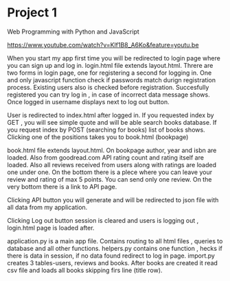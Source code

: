# Project 1

Web Programming with Python and JavaScript

https://www.youtube.com/watch?v=Klf1B8_A6Ko&feature=youtu.be

When you start my app first time you will be redirected to login page where you can sign up and log in.
login.html file extends layout.html. Threre are two forms in login page, one for registering a second for logging in.
One and only javascript function check if passwords match durign registration process. Existing users also is checked before registration.
Succesfully registered you can try log in , in case of incorrect data message shows. Once logged in username displays next to log out button.

User is redirected to index.html after logged in. If you requested index by GET , you will see simple quote and will be able search books database. 
If you request index by POST (searching for books) list of books shows. Clicking one of the positions takes you to book.html (bookpage)

book.html file extends layout.html. On bookpage author, year and isbn are loaded. 
Also from goodread.com API rating count and rating itself are loaded. 
Also all reviews received from users along with ratings are loaded one under one. On the bottom there is a plece where you can leave your review
and rating of max 5 points. You can send only one review. On the very bottom there is a link to API page.

Clicking API button you will generate and will be redirected to json file with all data from my application.

Clicking Log out button session is cleared and users is logging out , login.html page is loaded after.

application.py is a main app file. Contains routing to all html files , queries to database and all other functions.
helpers.py contains one function , hecks if there is data in session, if no data found redirect to log in page. 
import.py creates 3 tables-users, reviews and books. After books are created it read csv file and loads all books skipping firs line (title row).  
